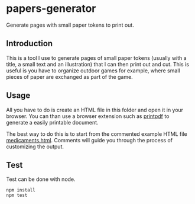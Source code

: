 papers-generator
================

Generate pages with small paper tokens to print out.


Introduction
------------

This is a tool I use to generate pages of small paper tokens (usually with a title, a small 
text and an illustration) that I can then print out and cut. This is useful is you have to 
organize outdoor games for example, where small pieces of paper are exchanged as part of 
the game.

Usage
-----

All you have to do is create an HTML file in this folder and open it in 
your browser. You can than use a browser extension such as 
[printpdf](https://addons.mozilla.org/En-us/firefox/addon/printpdf/)
to generate a easily printable document.

The best way to do this is to start from the commented example HTML file
[medicaments.html](examples/medicaments.html). 
Comments will guide you through the process of customizing the output.

Test
-----

Test can be done with node.

```
npm install
npm test
```
